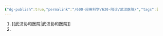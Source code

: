 ```yaml
---
{"dg-publish":true,"permalink":"/600-应用科学/630-陪诊/武汉医院/","tags":["武汉医院"],"noteIcon":""}
---
```


1. [[武汉协和医院\|武汉协和医院]]
2. 